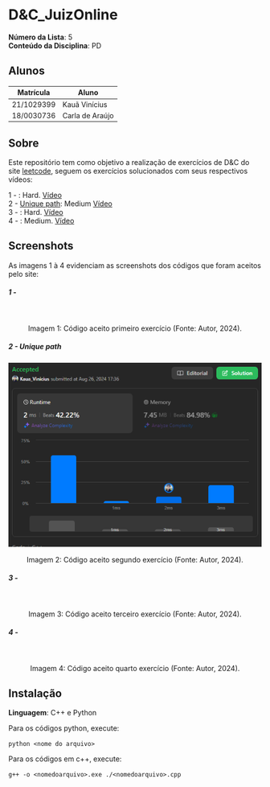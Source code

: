 # D&C_JuizOnline

**Número da Lista**: 5<br>
**Conteúdo da Disciplina**: PD<br>

## Alunos

|Matrícula | Aluno |
| -- | -- |
| 21/1029399  |  Kauã Vinícius |
| 18/0030736  |  Carla de Araújo|

## Sobre 
Este repositório tem como objetivo a realização de exercícios de D&C do site [leetcode](https://leetcode.com/), seguem os exercícios solucionados com seus respectivos vídeos:

1 - [](): Hard. [Vídeo]()
</br>
2 - [Unique path](https://leetcode.com/problems/unique-paths/description/): Medium [Vídeo]()
</br>
3 - [](): Hard. [Vídeo]()
</br>
4 - [](): Medium. [Vídeo]()

## Screenshots
As imagens 1 à 4 evidenciam as screenshots dos códigos que foram aceitos pelo site:

##### 1 - 
![]()
<div style="text-align: center">
<p> Imagem 1: Código aceito primeiro exercício (Fonte: Autor, 2024).</p>
</div>

##### 2 - Unique path
![](./assets/UP.png)

<div style="text-align: center">
<p> Imagem 2: Código aceito segundo exercício (Fonte: Autor, 2024).</p>
</div>

##### 3 - 

![]()

<div style="text-align: center">
<p> Imagem 3: Código aceito terceiro exercício (Fonte: Autor, 2024).</p>
</div>

##### 4 - 

![]()

<div style="text-align: center">
<p> Imagem 4: Código aceito quarto exercício (Fonte: Autor, 2024).</p>
</div>

## Instalação 
**Linguagem**: C++ e Python<br>

Para os códigos python, execute:

```
python <nome do arquivo>
```

Para os códigos em c++, execute:

```
g++ -o <nomedoarquivo>.exe ./<nomedoarquivo>.cpp